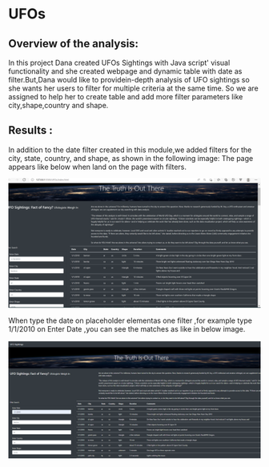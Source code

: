 # UFOs
## Overview of the analysis:
   In this project Dana created UFOs Sightings with Java script' visual functionality and she created webpage and dynamic table with date as filter.But,Dana would like to 
   providein-depth analysis of UFO sightings so she wants her users to filter for multiple criteria at the same time. So we are assigned to help her to create table and add more
   filter parameters like city,shape,country and shape.
   
 ## Results :

   In addition to the date filter created in this module,we added  filters for the city, state, country, and shape, as shown in the following image:
   The page appears like below when land on the page with filters.
  
  ![challenge_1.png](static/images/challenge_1.png)
  
  When type the date on placeholder elementas one filter ,for example type  1/1/2010 on Enter Date ,you can see the matches as like in below image.
  
 ![Challenge_2.png](static/images/Challenge_2.png)
  
  
    
